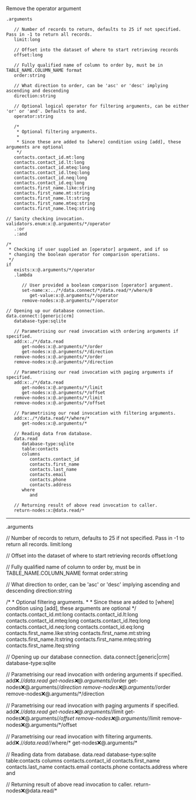 Remove the operator argument

```hyperlambda
.arguments

   // Number of records to return, defaults to 25 if not specified. Pass in -1 to return all records.
   limit:long

   // Offset into the dataset of where to start retrieving records
   offset:long

   // Fully qualified name of column to order by, must be in TABLE_NAME.COLUMN_NAME format
   order:string

   // What direction to order, can be 'asc' or 'desc' implying ascending and descending
   direction:string

   // Optional logical operator for filtering arguments, can be either 'or' or 'and'. Defaults to and.
   operator:string

   /*
    * Optional filtering arguments.
    * 
    * Since these are added to [where] condition using [add], these arguments are optional
    */
   contacts.contact_id.mt:long
   contacts.contact_id.lt:long
   contacts.contact_id.mteq:long
   contacts.contact_id.lteq:long
   contacts.contact_id.neq:long
   contacts.contact_id.eq:long
   contacts.first_name.like:string
   contacts.first_name.mt:string
   contacts.first_name.lt:string
   contacts.first_name.mteq:string
   contacts.first_name.lteq:string

// Sanity checking invocation.
validators.enum:x:@.arguments/*/operator
   .:or
   .:and

/*
 * Checking if user supplied an [operator] argument, and if so
 * changing the boolean operator for comparison operations.
 */
if
   exists:x:@.arguments/*/operator
   .lambda

      // User provided a boolean comparison [operator] argument.
      set-name:x:../*/data.connect/*/data.read/*/where/0
         get-value:x:@.arguments/*/operator
      remove-nodes:x:@.arguments/*/operator

// Opening up our database connection.
data.connect:[generic|crm]
   database-type:sqlite

   // Parametrising our read invocation with ordering arguments if specified.
   add:x:./*/data.read
      get-nodes:x:@.arguments/*/order
      get-nodes:x:@.arguments/*/direction
   remove-nodes:x:@.arguments/*/order
   remove-nodes:x:@.arguments/*/direction

   // Parametrising our read invocation with paging arguments if specified.
   add:x:./*/data.read
      get-nodes:x:@.arguments/*/limit
      get-nodes:x:@.arguments/*/offset
   remove-nodes:x:@.arguments/*/limit
   remove-nodes:x:@.arguments/*/offset

   // Parametrising our read invocation with filtering arguments.
   add:x:./*/data.read/*/where/*
      get-nodes:x:@.arguments/*

   // Reading data from database.
   data.read
      database-type:sqlite
      table:contacts
      columns
         contacts.contact_id
         contacts.first_name
         contacts.last_name
         contacts.email
         contacts.phone
         contacts.address
      where
         and

   // Returning result of above read invocation to caller.
   return-nodes:x:@data.read/*
```
---
.arguments

   // Number of records to return, defaults to 25 if not specified. Pass in -1 to return all records.
   limit:long

   // Offset into the dataset of where to start retrieving records
   offset:long

   // Fully qualified name of column to order by, must be in TABLE_NAME.COLUMN_NAME format
   order:string

   // What direction to order, can be 'asc' or 'desc' implying ascending and descending
   direction:string

   /*
    * Optional filtering arguments.
    * 
    * Since these are added to [where] condition using [add], these arguments are optional
    */
   contacts.contact_id.mt:long
   contacts.contact_id.lt:long
   contacts.contact_id.mteq:long
   contacts.contact_id.lteq:long
   contacts.contact_id.neq:long
   contacts.contact_id.eq:long
   contacts.first_name.like:string
   contacts.first_name.mt:string
   contacts.first_name.lt:string
   contacts.first_name.mteq:string
   contacts.first_name.lteq:string

// Opening up our database connection.
data.connect:[generic|crm]
   database-type:sqlite

   // Parametrising our read invocation with ordering arguments if specified.
   add:x:./*/data.read
      get-nodes:x:@.arguments/*/order
      get-nodes:x:@.arguments/*/direction
   remove-nodes:x:@.arguments/*/order
   remove-nodes:x:@.arguments/*/direction

   // Parametrising our read invocation with paging arguments if specified.
   add:x:./*/data.read
      get-nodes:x:@.arguments/*/limit
      get-nodes:x:@.arguments/*/offset
   remove-nodes:x:@.arguments/*/limit
   remove-nodes:x:@.arguments/*/offset

   // Parametrising our read invocation with filtering arguments.
   add:x:./*/data.read/*/where/*
      get-nodes:x:@.arguments/*

   // Reading data from database.
   data.read
      database-type:sqlite
      table:contacts
      columns
         contacts.contact_id
         contacts.first_name
         contacts.last_name
         contacts.email
         contacts.phone
         contacts.address
      where
         and

   // Returning result of above read invocation to caller.
   return-nodes:x:@data.read/*
